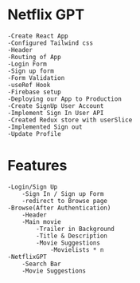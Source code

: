 # Netflix GPT 

    -Create React App
    -Configured Tailwind css
    -Header
    -Routing of App
    -Login Form
    -Sign up form
    -Form Validation
    -useRef Hook
    -Firebase setup
    -Deploying our App to Production
    -Create SignUp User Account
    -Implement Sign In User API
    -Created Redux store with userSlice
    -Implemented Sign out
    -Update Profile 
    

# Features
    -Login/Sign Up
        -Sign In / Sign up Form
        -redirect to Browse page
    -Browse(After Authentication)
        -Header
        -Main movie
            -Trailer in Background
            -Title & Description
            -Movie Suggestions
                -Movielists * n
    -NetflixGPT
        -Search Bar
        -Movie Suggestions